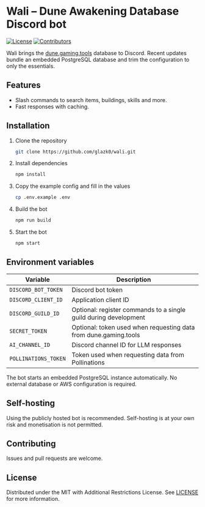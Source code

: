 # Wali – Dune Awakening Database Discord bot

[![License](https://img.shields.io/github/license/glazk0/wali)](LICENSE)
[![Contributors](https://img.shields.io/github/contributors/glazk0/wali.svg)](https://github.com/glazk0/wali/graphs/contributors)

Wali brings the [dune.gaming.tools](https://dune.gaming.tools/) database to Discord.
Recent updates bundle an embedded PostgreSQL database and trim the configuration to only the essentials.

## Features
- Slash commands to search items, buildings, skills and more.
- Fast responses with caching.

## Installation
1. Clone the repository
   ```bash
   git clone https://github.com/glazk0/wali.git
   ```
2. Install dependencies
   ```bash
   npm install
   ```
3. Copy the example config and fill in the values
   ```bash
   cp .env.example .env
   ```
4. Build the bot
   ```bash
   npm run build
   ```
5. Start the bot
   ```bash
   npm start
   ```

## Environment variables
| Variable | Description |
| --- | --- |
| `DISCORD_BOT_TOKEN` | Discord bot token |
| `DISCORD_CLIENT_ID` | Application client ID |
| `DISCORD_GUILD_ID` | Optional: register commands to a single guild during development |
| `SECRET_TOKEN` | Optional: token used when requesting data from dune.gaming.tools |
| `AI_CHANNEL_ID` | Discord channel ID for LLM responses |
| `POLLINATIONS_TOKEN` | Token used when requesting data from Pollinations |

The bot starts an embedded PostgreSQL instance automatically. No external database or AWS configuration is required.

## Self-hosting
Using the publicly hosted bot is recommended. Self-hosting is at your own risk and monetisation is not permitted.

## Contributing
Issues and pull requests are welcome.

## License
Distributed under the MIT with Additional Restrictions License. See [LICENSE](LICENSE) for more information.
